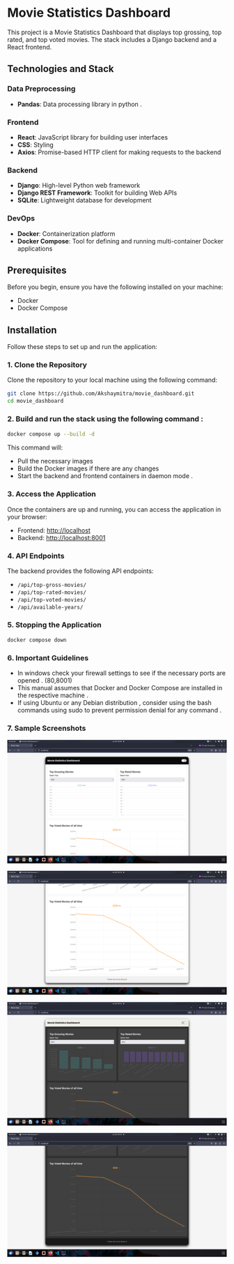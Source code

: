 
# Movie Statistics Dashboard

This project is a Movie Statistics Dashboard that displays top grossing, top rated, and top voted movies. The stack includes a Django backend and a React frontend.

## Technologies and Stack

### Data Preprocessing

- **Pandas**: Data processing library in python .

### Frontend

- **React**: JavaScript library for building user interfaces
- **CSS**: Styling
- **Axios**: Promise-based HTTP client for making requests to the backend

### Backend

- **Django**: High-level Python web framework
- **Django REST Framework**: Toolkit for building Web APIs
- **SQLite**: Lightweight database for development

### DevOps

- **Docker**: Containerization platform
- **Docker Compose**: Tool for defining and running multi-container Docker applications

## Prerequisites

Before you begin, ensure you have the following installed on your machine:

- Docker
- Docker Compose

## Installation

Follow these steps to set up and run the application:

### 1. Clone the Repository

Clone the repository to your local machine using the following command:

```sh
git clone https://github.com/Akshaymitra/movie_dashboard.git
cd movie_dashboard
```


### 2. Build and run the stack using the following command :

```sh
docker compose up --build -d
```

This command will:

* Pull the necessary images
* Build the Docker images if there are any changes
* Start the backend and frontend containers in daemon mode .


### 3. Access the Application

Once the containers are up and running, you can access the application in your browser:

* Frontend: [http://localhost](http://localhost)
* Backend: [http://localhost:8001](http://localhost:8001)


### 4. API Endpoints

The backend provides the following API endpoints:

* `/api/top-gross-movies/`
* `/api/top-rated-movies/`
* `/api/top-voted-movies/`
* `/api/available-years/`


### 5. Stopping the Application

```sh
docker compose down
```


### 6. Important Guidelines

- In windows check your firewall settings to see if the necessary ports are opened . (80,8001)
- This manual assumes that Docker and Docker Compose are installed in the respective machine .
- If using Ubuntu or any Debian distribution , consider using the bash commands using sudo to prevent permission denial for any command .

### 7. Sample Screenshots 

![1722105591425](image/Readme/1722105591425.png)

![1722105654204](image/Readme/1722105654204.png)

![1722105701381](image/Readme/1722105701381.png)

![1722105716823](image/Readme/1722105716823.png)
